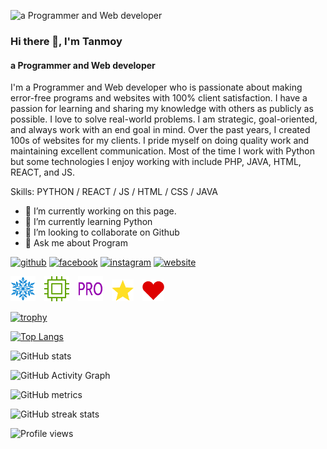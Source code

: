 ![a Programmer and Web developer](https://scontent.fcgp7-1.fna.fbcdn.net/v/t39.30808-6/293861910_119990774076566_6842747294822382603_n.png?_nc_cat=102&ccb=1-7&_nc_sid=e3f864&_nc_ohc=7Cegb3mzydcAX-_XLig&_nc_ht=scontent.fcgp7-1.fna&oh=00_AT_QF6mJoIHr-i5azl0ajmnbzYO_XovkBZ4BrSrR3q2Jaw&oe=62D54301)

### Hi there 👋, I'm Tanmoy
#### a Programmer and Web developer

I'm a Programmer and Web developer who is passionate about making error-free programs and websites with 100% client satisfaction. I have a passion for learning and sharing my knowledge with others as publicly as possible. I love to solve real-world problems. I am strategic, goal-oriented, and always work with an end goal in mind. Over the past years, I created 100s of websites for my clients. I pride myself on doing quality work and maintaining excellent communication. Most of the time I work with Python but some technologies I enjoy working with include PHP, JAVA, HTML, REACT, and JS.

Skills: PYTHON / REACT / JS / HTML / CSS / JAVA

- 🔭 I’m currently working on this page. 
- 🌱 I’m currently learning Python 
- 👯 I’m looking to collaborate on Github 
- 💬 Ask me about Program 


[<img src='https://cdn.jsdelivr.net/npm/simple-icons@3.0.1/icons/github.svg' alt='github' height='40'>](https://github.com/TanmoyGH)  [<img src='https://cdn.jsdelivr.net/npm/simple-icons@3.0.1/icons/facebook.svg' alt='facebook' height='40'>](https://www.facebook.com/tanmoybarua01)  [<img src='https://cdn.jsdelivr.net/npm/simple-icons@3.0.1/icons/instagram.svg' alt='instagram' height='40'>](https://www.instagram.com/tanmoybarua_/)  [<img src='https://cdn.jsdelivr.net/npm/simple-icons@3.0.1/icons/icloud.svg' alt='website' height='40'>](https://cutt.ly/6LYKX7h)  

<a href='https://archiveprogram.github.com/'><img src='https://raw.githubusercontent.com/acervenky/animated-github-badges/master/assets/acbadge.gif' width='40' height='40'></a> <a href='https://docs.github.com/en/developers'><img src='https://raw.githubusercontent.com/acervenky/animated-github-badges/master/assets/devbadge.gif' width='40' height='40'></a> <a href='https://github.com/pricing'><img src='https://raw.githubusercontent.com/acervenky/animated-github-badges/master/assets/pro.gif' width='40' height='40'></a> <a href='https://stars.github.com/'><img src='https://raw.githubusercontent.com/acervenky/animated-github-badges/master/assets/starbadge.gif' width='35' height='35'></a> <a href='https://docs.github.com/en/github/supporting-the-open-source-community-with-github-sponsors'><img src='https://raw.githubusercontent.com/acervenky/animated-github-badges/master/assets/sponsorbadge.gif' width='35' height='35'></a> 

[![trophy](https://github-profile-trophy.vercel.app/?username=TanmoyGH)](https://github.com/ryo-ma/github-profile-trophy)

[![Top Langs](https://github-readme-stats.vercel.app/api/top-langs/?username=TanmoyGH)](https://github.com/anuraghazra/github-readme-stats)

![GitHub stats](https://github-readme-stats.vercel.app/api?username=TanmoyGH&show_icons=true&count_private=true)  

![GitHub Activity Graph](https://activity-graph.herokuapp.com/graph?username=TanmoyGH)  

![GitHub metrics](https://metrics.lecoq.io/TanmoyGH)  

![GitHub streak stats](https://github-readme-streak-stats.herokuapp.com/?user=TanmoyGH)  

![Profile views](https://gpvc.arturio.dev/TanmoyGH)  
